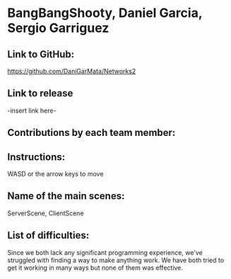 # BangBangShooty, Daniel Garcia, Sergio Garriguez

## Link to GitHub:

https://github.com/DaniGarMata/Networks2

## Link to release

-insert link here-

## Contributions by each team member:

## Instructions:

WASD or the arrow keys to move

## Name of the main scenes:

ServerScene, ClientScene

## List of difficulties:

Since we both lack any significant programming experience, we've struggled with finding a way to make anything work. We have both tried to get it working in many ways but none of them was effective.
